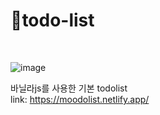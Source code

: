 # 📝todo-list 
<br>

![image](https://github.com/user-attachments/assets/89e9dd8e-6d65-41b8-b4bc-7051ca146b72)


바닐라js를 사용한 기본 todolist    
link: https://moodolist.netlify.app/
